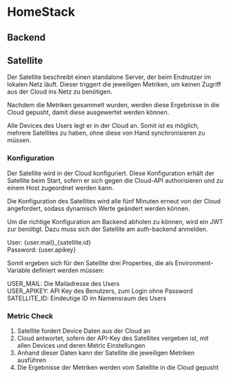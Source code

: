 # HomeStack

## Backend

## Satellite

Der Satellite beschreibt einen standalone Server, der beim Endnutzer im lokalen Netz läuft. Dieser triggert die jeweiligen Metriken, um keinen Zugriff aus der Cloud ins Netz zu benötigen.

Nachdem die Metriken gesammelt wurden, werden diese Ergebnisse in die Cloud gepusht, damit diese ausgewertet werden können.

Alle Devices des Users legt er in der Cloud an. Somit ist es möglich, mehrere Satellites zu haben, ohne diese von Hand synchronisieren zu müssen.

### Konfiguration

Der Satellite wird in der Cloud konfiguriert. Diese Konfiguration erhält der Satellite beim Start, sofern er sich gegen die Cloud-API authorisieren und zu einem Host zugeordnet werden kann.

Die Konfiguration des Satellites wird alle fünf Minuten erneut von der Cloud angefordert, sodass dynamisch Werte geändert werden können.

Um die richtige Konfiguration am Backend abholen zu können, wird ein JWT zur benötigt. Dazu muss sich der Satellite am auth-backend anmelden.

User: {user.mail}_{satellite.id}  
Password: {user.apikey}

Somit ergeben sich für den Satellite drei Properties, die als Environment-Variable definiert werden müssen:

USER_MAIL: Die Mailadresse des Users  
USER_APIKEY: API Key des Benutzers, zum Login ohne Password  
SATELLITE_ID: Eindeutige ID im Namensraum des Users

### Metric Check

1) Satellite fordert Device Daten aus der Cloud an
2) Cloud antwortet, sofern der API-Key des Satellites vergeben ist, mit allen Devices und deren Metric Einstellungen
3) Anhand dieser Daten kann der Satellite die jeweiligen Metriken ausführen
4) Die Ergebnisse der Metriken werden vom Satellite in die Cloud gepusht